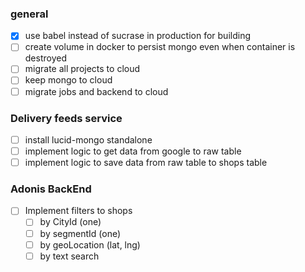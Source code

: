 ### general

- [x] use babel instead of sucrase in production for building
- [ ] create volume in docker to persist mongo even when container is destroyed
- [ ] migrate all projects to cloud
- [ ] keep mongo to cloud
- [ ] migrate jobs and backend to cloud

### Delivery feeds service

- [ ] install lucid-mongo standalone
- [ ] implement logic to get data from google to raw table
- [ ] implement logic to save data from raw table to shops table

### Adonis BackEnd

- [ ] Implement filters to shops
  - [ ] by CityId (one)
  - [ ] by segmentId (one)
  - [ ] by geoLocation (lat, lng)
  - [ ] by text search
